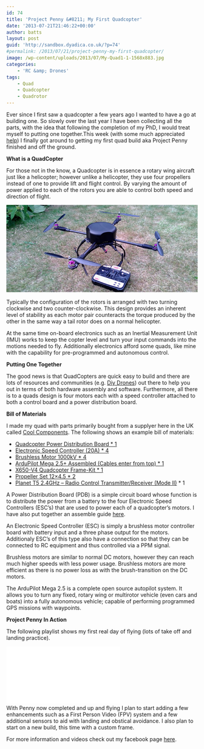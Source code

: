 ```yaml
---
id: 74
title: 'Project Penny &#8211; My First Quadcopter'
date: '2013-07-21T21:46:22+00:00'
author: batts
layout: post
guid: 'http://sandbox.dyadica.co.uk/?p=74'
#permalink: /2013/07/21/project-penny-my-first-quadcopter/
image: /wp-content/uploads/2013/07/My-Quad1-1-1568x883.jpg
categories:
    - 'RC &amp; Drones'
tags:
    - Quad
    - Quadcopter
    - Quadrotor
---
```


Ever since I first saw a quadcopter a few years ago I wanted to have a go at building one. So slowly over the last year I have been collecting all the parts, with the idea that following the completion of my PhD, I would treat myself to putting one together.This week (with some much appreciated [help](http://diydrones.com/forum/topics/take-off-issues "DiyDrones - Take Off Issues")) I finally got around to getting my first quad build aka Project Penny finished and off the ground.

**What is a QuadCopter**

For those not in the know, a Quadcopter is in essence a rotary wing aircraft just like a helicopter; however unlike a helicopter, they use four propellers instead of one to provide lift and flight control. By varying the amount of power applied to each of the rotors you are able to control both speed and direction of flight.

[![Quad_1_3](/wp-content/uploads/2013/07/Quad_1_3.jpg)](/wp-content/uploads/2013/07/Quad_1_3.jpg)

Typically the configuration of the rotors is arranged with two turning clockwise and two counter-clockwise. This design provides an inherent level of stability as each motor pair counteracts the torque produced by the other in the same way a tail rotor does on a normal helicopter.

At the same time on-board electronics such as an Inertial Measurement Unit (IMU) works to keep the copter level and turn your input commands into the motions needed to fly. Additionally electronics afford some quads, like mine with the capability for pre-programmed and autonomous control.

**Putting One Together**

The good news is that QuadCopters are quick easy to build and there are lots of resources and communities (e.g. [Diy Drones](http://diydrones.com/ "DiyDrones")) out there to help you out in terms of both hardware assembly and software. Furthermore, all there is to a quads design is four motors each with a speed controller attached to both a control board and a power distribution board.

**Bill of Materials**

I made my quad with parts primarily bought from a supplyer here in the UK called [Cool Components](http://coolcomponents.co.uk "Cool Components"). The following shows an example bill of materials:

- [Quadcopter Power Distribution Board \* 1](http://www.coolcomponents.co.uk/catalog/quadcopter-power-distribution-board-assembled-p-978.html)
- [Electronic Speed Controller (20A) \* 4](http://www.coolcomponents.co.uk/catalog/electronic-speed-controller-p-716.html)
- [Brushless Motor 1000kV \* 4](http://www.coolcomponents.co.uk/catalog/brushless-motor-1000kv-p-669.html)
- [ArduPilot Mega 2.5+ Assembled (Cables enter from top) \* 1](http://www.coolcomponents.co.uk/catalog/ardupilot-mega-assembled-cables-enter-from-p-1160.html)
- [X650-V4 Quadcopter Frame-Kit \* 1](http://www.coolcomponents.co.uk/catalog/x650-quadcopter-frame-p-1125.html)
- [Propeller Set 12×4.5 \* 2](http://www.coolcomponents.co.uk/catalog/propeller-12x45-p-832.html)
- [Planet T5 2.4GHz – Radio Control Transmitter/Receiver (Mode II)](http://www.coolcomponents.co.uk/catalog/planet-24ghz-radio-control-transmitterreceiver-mode-p-910.html) \* 1

A Power Distribution Board (PDB) is a simple circuit board whose function is to distribute the power from a battery to the four Electronic Speed Controllers (ESC’s) that are used to power each of a quadcopter’s motors. I have also put together an assemble guide [here](/journal/the-3dr-power-distribution-board-assembly "Power Distribution Board Assembly").

An Electronic Speed Controller (ESC) is simply a brushless motor controller board with battery input and a three phase output for the motors. Additionaly ESC’s of this type also have a connection so that they can be connected to RC equipment and thus controlled via a PPM signal.

Brushless motors are similar to normal DC motors, however they can reach much higher speeds with less power usage. Brushless motors are more efficient as there is no power loss as with the brush-transition on the DC motors.

The ArduPilot Mega 2.5 is a complete open source autopilot system. It allows you to turn any fixed, rotary wing or multirotor vehicle (even cars and boats) into a fully autonomous vehicle; capable of performing programmed GPS missions with waypoints.

**Project Penny In Action**

The following playlist shows my first real day of flying (lots of take off and landing practice).

<div class="video-container"><iframe allowfullscreen="" frameborder="0" src="//www.youtube.com/embed/M9YGZkzLrwM?list=PL7uNkdkvLF2vkCDc11FhfGnGIbO_-j_OP"></iframe></div>With Penny now completed and up and flying I plan to start adding a few enhancements such as a First Person Video (FPV) system and a few additional sensors to aid with landing and obstical avoidance. I also plan to start on a new build, this time with a custom frame.

For more information and videos check out my facebook page [here](https://www.facebook.com/ADropInTheDigitalOcean "dyadica.co.uk on facebook").